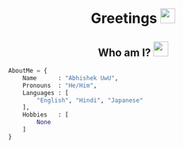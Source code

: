 <h1 align="center"> Greetings <img src="https://cdn.discordapp.com/emojis/708780901642797076.gif" width="30px"></h1>

    
<h2 align="center"> Who am I? <img src="https://cdn.discordapp.com/emojis/852778687958482944.gif?v=1" width="30px"></h2>
    
```python
AboutMe = {
    Name      : "Abhishek UwU",
    Pronouns  : "He/Him",
    Languages : [
        "English", "Hindi", "Japanese"
    ],
    Hobbies   : [
        None
    ]
}
```
